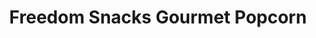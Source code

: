 ---
title: "Freedom Snacks Gourmet Popcorn"
url: /yelm/freedom-snacks-gourmet-popcorn/
shop: Bäckerei
---
